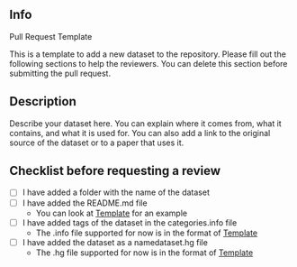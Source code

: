 ## Info
Pull Request Template

This is a template to add a new dataset to the repository. Please fill out the following sections to help the reviewers.
You can delete this section before submitting the pull request.

## Description

Describe your dataset here. You can explain where it comes from, what it contains, and what it is used for.
You can also add a link to the original source of the dataset or to a paper that uses it.

## Checklist before requesting a review

- [ ] I have added a folder with the name of the dataset
- [ ] I have added the README.md file
  - You can look at [Template](https://github.com/HyperCollect/datasets/blob/main/template/README.md) for an example
- [ ] I have added tags of the dataset in the categories.info file
  - The .info file supported for now is in the format of [Template](https://github.com/HyperCollect/datasets/blob/main/template/categories.info)
- [ ] I have added the dataset as a namedataset.hg file
  - The .hg file supported for now is in the format of [Template](https://github.com/HyperCollect/datasets/blob/main/template/template.hg)

